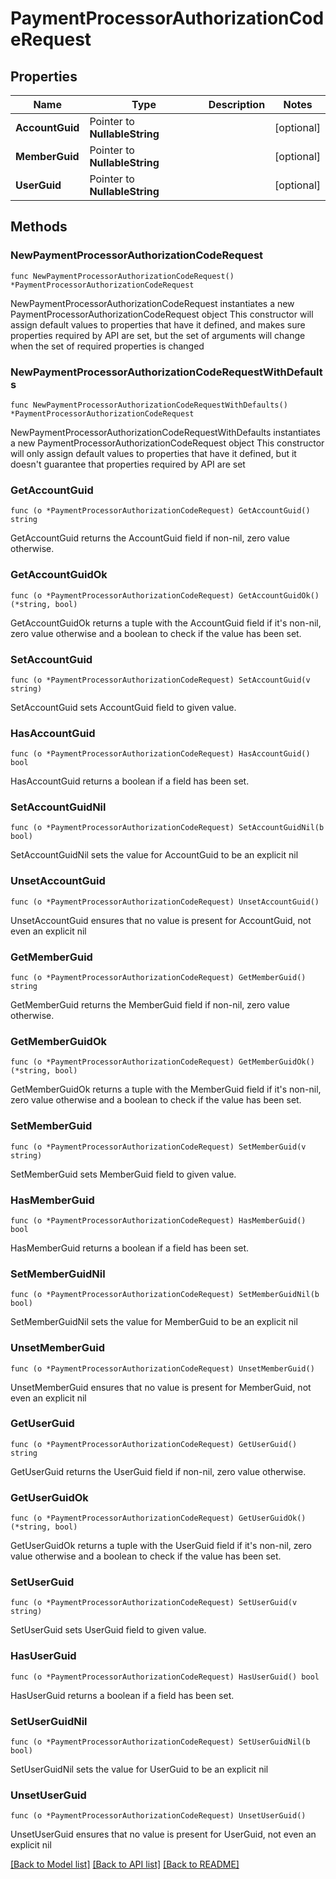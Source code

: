 # PaymentProcessorAuthorizationCodeRequest

## Properties

Name | Type | Description | Notes
------------ | ------------- | ------------- | -------------
**AccountGuid** | Pointer to **NullableString** |  | [optional] 
**MemberGuid** | Pointer to **NullableString** |  | [optional] 
**UserGuid** | Pointer to **NullableString** |  | [optional] 

## Methods

### NewPaymentProcessorAuthorizationCodeRequest

`func NewPaymentProcessorAuthorizationCodeRequest() *PaymentProcessorAuthorizationCodeRequest`

NewPaymentProcessorAuthorizationCodeRequest instantiates a new PaymentProcessorAuthorizationCodeRequest object
This constructor will assign default values to properties that have it defined,
and makes sure properties required by API are set, but the set of arguments
will change when the set of required properties is changed

### NewPaymentProcessorAuthorizationCodeRequestWithDefaults

`func NewPaymentProcessorAuthorizationCodeRequestWithDefaults() *PaymentProcessorAuthorizationCodeRequest`

NewPaymentProcessorAuthorizationCodeRequestWithDefaults instantiates a new PaymentProcessorAuthorizationCodeRequest object
This constructor will only assign default values to properties that have it defined,
but it doesn't guarantee that properties required by API are set

### GetAccountGuid

`func (o *PaymentProcessorAuthorizationCodeRequest) GetAccountGuid() string`

GetAccountGuid returns the AccountGuid field if non-nil, zero value otherwise.

### GetAccountGuidOk

`func (o *PaymentProcessorAuthorizationCodeRequest) GetAccountGuidOk() (*string, bool)`

GetAccountGuidOk returns a tuple with the AccountGuid field if it's non-nil, zero value otherwise
and a boolean to check if the value has been set.

### SetAccountGuid

`func (o *PaymentProcessorAuthorizationCodeRequest) SetAccountGuid(v string)`

SetAccountGuid sets AccountGuid field to given value.

### HasAccountGuid

`func (o *PaymentProcessorAuthorizationCodeRequest) HasAccountGuid() bool`

HasAccountGuid returns a boolean if a field has been set.

### SetAccountGuidNil

`func (o *PaymentProcessorAuthorizationCodeRequest) SetAccountGuidNil(b bool)`

 SetAccountGuidNil sets the value for AccountGuid to be an explicit nil

### UnsetAccountGuid
`func (o *PaymentProcessorAuthorizationCodeRequest) UnsetAccountGuid()`

UnsetAccountGuid ensures that no value is present for AccountGuid, not even an explicit nil
### GetMemberGuid

`func (o *PaymentProcessorAuthorizationCodeRequest) GetMemberGuid() string`

GetMemberGuid returns the MemberGuid field if non-nil, zero value otherwise.

### GetMemberGuidOk

`func (o *PaymentProcessorAuthorizationCodeRequest) GetMemberGuidOk() (*string, bool)`

GetMemberGuidOk returns a tuple with the MemberGuid field if it's non-nil, zero value otherwise
and a boolean to check if the value has been set.

### SetMemberGuid

`func (o *PaymentProcessorAuthorizationCodeRequest) SetMemberGuid(v string)`

SetMemberGuid sets MemberGuid field to given value.

### HasMemberGuid

`func (o *PaymentProcessorAuthorizationCodeRequest) HasMemberGuid() bool`

HasMemberGuid returns a boolean if a field has been set.

### SetMemberGuidNil

`func (o *PaymentProcessorAuthorizationCodeRequest) SetMemberGuidNil(b bool)`

 SetMemberGuidNil sets the value for MemberGuid to be an explicit nil

### UnsetMemberGuid
`func (o *PaymentProcessorAuthorizationCodeRequest) UnsetMemberGuid()`

UnsetMemberGuid ensures that no value is present for MemberGuid, not even an explicit nil
### GetUserGuid

`func (o *PaymentProcessorAuthorizationCodeRequest) GetUserGuid() string`

GetUserGuid returns the UserGuid field if non-nil, zero value otherwise.

### GetUserGuidOk

`func (o *PaymentProcessorAuthorizationCodeRequest) GetUserGuidOk() (*string, bool)`

GetUserGuidOk returns a tuple with the UserGuid field if it's non-nil, zero value otherwise
and a boolean to check if the value has been set.

### SetUserGuid

`func (o *PaymentProcessorAuthorizationCodeRequest) SetUserGuid(v string)`

SetUserGuid sets UserGuid field to given value.

### HasUserGuid

`func (o *PaymentProcessorAuthorizationCodeRequest) HasUserGuid() bool`

HasUserGuid returns a boolean if a field has been set.

### SetUserGuidNil

`func (o *PaymentProcessorAuthorizationCodeRequest) SetUserGuidNil(b bool)`

 SetUserGuidNil sets the value for UserGuid to be an explicit nil

### UnsetUserGuid
`func (o *PaymentProcessorAuthorizationCodeRequest) UnsetUserGuid()`

UnsetUserGuid ensures that no value is present for UserGuid, not even an explicit nil

[[Back to Model list]](../README.md#documentation-for-models) [[Back to API list]](../README.md#documentation-for-api-endpoints) [[Back to README]](../README.md)


